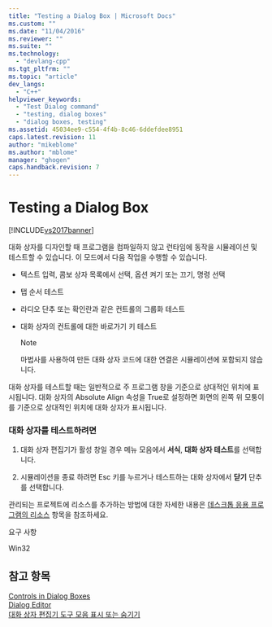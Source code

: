 ```yaml
---
title: "Testing a Dialog Box | Microsoft Docs"
ms.custom: ""
ms.date: "11/04/2016"
ms.reviewer: ""
ms.suite: ""
ms.technology: 
  - "devlang-cpp"
ms.tgt_pltfrm: ""
ms.topic: "article"
dev_langs: 
  - "C++"
helpviewer_keywords: 
  - "Test Dialog command"
  - "testing, dialog boxes"
  - "dialog boxes, testing"
ms.assetid: 45034ee9-c554-4f4b-8c46-6ddefdee8951
caps.latest.revision: 11
author: "mikeblome"
ms.author: "mblome"
manager: "ghogen"
caps.handback.revision: 7
---
```

# Testing a Dialog Box
[!INCLUDE[vs2017banner](../assembler/inline/includes/vs2017banner.md)]

대화 상자를 디자인할 때 프로그램을 컴파일하지 않고 런타임에 동작을 시뮬레이션 및 테스트할 수 있습니다. 이 모드에서 다음 작업을 수행할 수 있습니다.  
  
-   텍스트 입력, 콤보 상자 목록에서 선택, 옵션 켜기 또는 끄기, 명령 선택  
  
-   탭 순서 테스트  
  
-   라디오 단추 또는 확인란과 같은 컨트롤의 그룹화 테스트  
  
-   대화 상자의 컨트롤에 대한 바로가기 키 테스트  
  
    > [!NOTE]
    >  마법사를 사용하여 만든 대화 상자 코드에 대한 연결은 시뮬레이션에 포함되지 않습니다.  
  
 대화 상자를 테스트할 때는 일반적으로 주 프로그램 창을 기준으로 상대적인 위치에 표시됩니다. 대화 상자의 Absolute Align 속성을 True로 설정하면 화면의 왼쪽 위 모퉁이를 기준으로 상대적인 위치에 대화 상자가 표시됩니다.  
  
### 대화 상자를 테스트하려면  
  
1.  대화 상자 편집기가 활성 창일 경우 메뉴 모음에서 **서식**, **대화 상자 테스트**를 선택합니다.  
  
2.  시뮬레이션을 종료 하려면 Esc 키를 누르거나 테스트하는 대화 상자에서 **닫기** 단추를 선택합니다.  
  
 관리되는 프로젝트에 리소스를 추가하는 방법에 대한 자세한 내용은 [데스크톱 응용 프로그램의 리소스](../Topic/Resources%20in%20Desktop%20Apps.md) 항목을 참조하세요.  
  
 요구 사항  
  
 Win32  
  
## 참고 항목  
 [Controls in Dialog Boxes](../mfc/controls-in-dialog-boxes.md)   
 [Dialog Editor](../mfc/dialog-editor.md)   
 [대화 상자 편집기 도구 모음 표시 또는 숨기기](../mfc/showing-or-hiding-the-dialog-editor-toolbar.md)